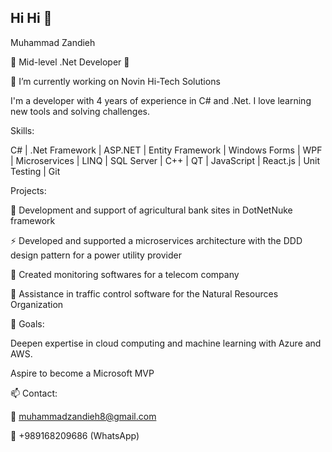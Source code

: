 ## Hi Hi 👋

<!--
**muhammadzandieh8/muhammadzandieh8** is a ✨ _special_ ✨ repository because its `README.md` (this file) appears on your GitHub profile.

Here are some ideas to get you started:

- 🔭 I’m currently working on ...
- 🌱 I’m currently learning ...
- 👯 I’m looking to collaborate on ...
- 🤔 I’m looking for help with ...
- 💬 Ask me about ...
- 📫 How to reach me: ...
- 😄 Pronouns: ...
- ⚡ Fun fact: ...
-->


Muhammad Zandieh


🌟 Mid-level .Net Developer 🌟


🔭 I’m currently working on Novin Hi-Tech Solutions


 I'm a developer with 4 years of experience in C# and .Net. I love learning new tools and solving challenges.


Skills:


C# |
.Net Framework |
ASP.NET |
Entity Framework |
Windows Forms |
WPF |
Microservices |
LINQ |
SQL Server |
C++ |
QT |
JavaScript |
React.js |
Unit Testing |
Git 

Projects:


🌾 Development and support of agricultural bank sites in DotNetNuke framework


⚡ Developed and supported a microservices architecture with the DDD design pattern for a power utility provider 


📡 Created monitoring softwares for a telecom company


🚦 Assistance in traffic control software for the Natural Resources Organization



🔮 Goals:


Deepen expertise in cloud computing and machine learning with Azure and AWS.


Aspire to become a Microsoft MVP



📫 Contact:


📧 muhammadzandieh8@gmail.com


📱 +989168209686 (WhatsApp)


